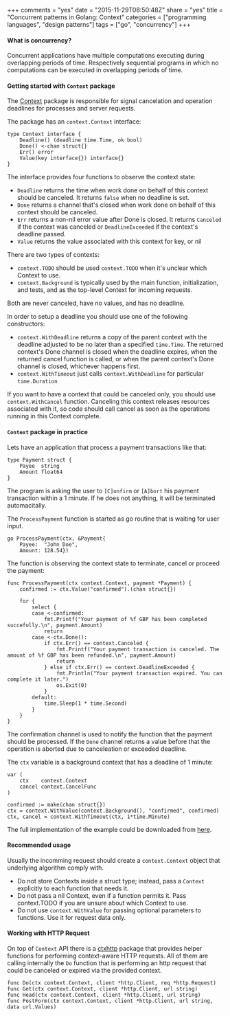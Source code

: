 +++
comments = "yes"
date = "2015-11-29T08:50:48Z"
share = "yes"
title = "Concurrent patterns in Golang: Context"
categories = ["programming languages", "design patterns"]
tags = ["go", "concurrency"]
+++

#### What is concurrency?

Concurrent applications have multiple computations executing during overlapping
periods of time. Respectively sequential programs in which no computations can
be executed in overlapping periods of time.

#### Getting started with `Context` package

The [Context](https://godoc.org/golang.org/x/net/context) package is responsible
for signal cancelation and operation deadlines for processes and server requests.

The package has an `context.Context` interface:

```
type Context interface {
	Deadline() (deadline time.Time, ok bool)
	Done() <-chan struct{}
	Err() error
	Value(key interface{}) interface{}
}
```

The interface provides four functions to observe the context state:

- `Deadline` returns the time when work done on behalf of this context should be canceled. It returns `false` when no deadline is set.
- `Done` returns a channel that's closed when work done on behalf of this context should be canceled.
- `Err` returns a non-nil error value after Done is closed. It returns `Canceled` if the context was canceled or `DeadlineExceeded` if the context's deadline passed.
- `Value` returns the value associated with this context for key, or nil

There are two types of contexts:

- `context.TODO` should be used `context.TODO` when it's unclear which Context to use.
- `context.Background` is typically used by the main function, initialization, and tests, and as the top-level Context for incoming requests.

Both are never canceled, have no values, and has no deadline.

In order to setup a deadline you should use one of the following constructors:

- `context.WithDeadline` returns a copy of the parent context with the deadline adjusted
  to be no later than a specified `time.Time`. The returned context's Done
  channel is closed when the deadline expires, when the returned cancel function
  is called, or when the parent context's Done channel is closed, whichever
  happens first.
- `context.WithTimeout` just calls `context.WithDeadline` for particular `time.Duration`

If you want to have a context that could be canceled only, you should use
`context.WithCancel` function. Canceling this context releases resources
associated with it, so code should call cancel as soon as the operations
running in this Context complete.

#### `Context` package in practice

Lets have an application that process a payment transactions like that:

```
type Payment struct {
	Payee  string
	Amount float64
}
```

The program is asking the user to `[C]onfirm` or `[A]bort` his payment transaction
within a 1 minute. If he does not anything, it will be terminated automacitally.

The `ProcessPayment` function is started as go routine that is waiting for user
input.

```
go ProcessPayment(ctx, &Payment{
	Payee:  "John Doe",
	Amount: 128.54})
```

The function is observing the context state to terminate, cancel or proceed the
payment:

```
func ProcessPayment(ctx context.Context, payment *Payment) {
	confirmed := ctx.Value("confirmed").(chan struct{})

	for {
		select {
		case <-confirmed:
			fmt.Printf("Your payment of %f GBP has been completed succefully.\n", payment.Amount)
			return
		case <-ctx.Done():
			if ctx.Err() == context.Canceled {
				fmt.Printf("Your payment transaction is canceled. The amount of %f GBP has been refunded.\n", payment.Amount)
				return
			} else if ctx.Err() == context.DeadlineExceeded {
				fmt.Println("Your payment transaction expired. You can complete it later.")
				os.Exit(0)
			}
		default:
			time.Sleep(1 * time.Second)
		}
	}
}
```

The confirmation channel is used to notify the function that the payment should
be processed. If the `Done` channel returns a value before that the operation
is aborted due to canceleation or exceeded deadline.

The `ctx` variable is a background context that has a deadline of 1 minute:

```
var (
	ctx    context.Context
	cancel context.CancelFunc
)

confirmed := make(chan struct{})
ctx = context.WithValue(context.Background(), "confirmed", confirmed)
ctx, cancel = context.WithTimeout(ctx, 1*time.Minute)
```

The full implementation of the example could be downloaded from [here](http://bit.ly/1Mrqkeo).

#### Recommended usage

Usually the incomming request should create a `context.Context` object that underlying
algorithm comply with.

- Do not store Contexts inside a struct type; instead, pass a `Context` explicitly to each function that needs it.
- Do not pass a nil Context, even if a function permits it. Pass context.TODO if you are unsure about which Context to use.
- Do not use `context.WithValue` for passing optional parameters to functions. Use it for request data only.

#### Working with HTTP Request

On top of `Context` API there is a [ctxhttp](https://godoc.org/golang.org/x/net/context/ctxhttp) package that
provides helper functions for performing context-aware HTTP requests. All of them are calling internally
the `Do` function that is performing an http request that could be canceled or expired via the provided context.

```
func Do(ctx context.Context, client *http.Client, req *http.Request)
func Get(ctx context.Context, client *http.Client, url string)
func Head(ctx context.Context, client *http.Client, url string)
func PostForm(ctx context.Context, client *http.Client, url string, data url.Values)
```
